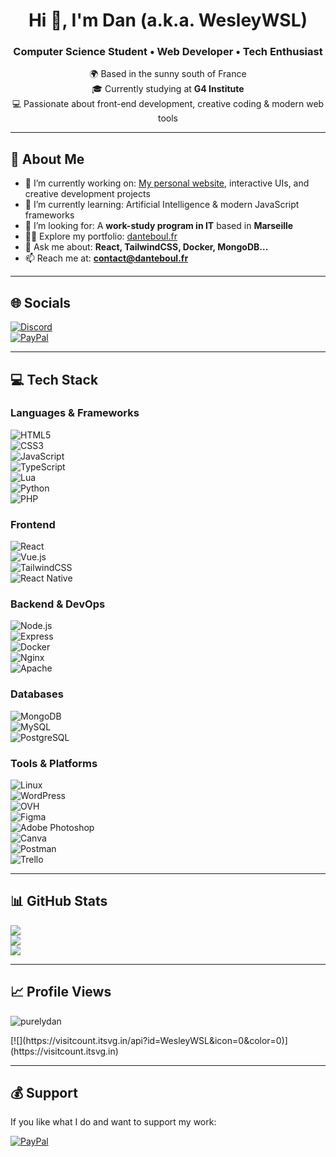 <h1 align="center">Hi 👋, I'm Dan (a.k.a. WesleyWSL)</h1>
<h3 align="center">Computer Science Student • Web Developer • Tech Enthusiast</h3>

<p align="center">
🌍 Based in the sunny south of France<br>
🎓 Currently studying at <strong>G4 Institute</strong><br>
💻 Passionate about front-end development, creative coding & modern web tools
</p>

---

## 🚀 About Me

- 🔭 I’m currently working on: [My personal website](https://danteboul.fr), interactive UIs, and creative development projects  
- 🌱 I’m currently learning: Artificial Intelligence & modern JavaScript frameworks  
- 🤝 I’m looking for: A **work-study program in IT** based in **Marseille**  
- 👨‍💻 Explore my portfolio: [danteboul.fr](https://danteboul.fr)  
- 💬 Ask me about: **React, TailwindCSS, Docker, MongoDB...**  
- 📫 Reach me at: **contact@danteboul.fr**

---

## 🌐 Socials

[![Discord](https://img.shields.io/badge/Discord-%237289DA.svg?logo=discord&logoColor=white)](https://discord.gg/UkrainianCat.)  
[![PayPal](https://img.shields.io/badge/PayPal-00457C?style=for-the-badge&logo=paypal&logoColor=white)](https://paypal.me/WesleyDEV)

---

## 💻 Tech Stack

### Languages & Frameworks  
![HTML5](https://img.shields.io/badge/html5-%23E34F26.svg?style=for-the-badge&logo=html5&logoColor=white)  
![CSS3](https://img.shields.io/badge/css3-%231572B6.svg?style=for-the-badge&logo=css3&logoColor=white)  
![JavaScript](https://img.shields.io/badge/javascript-%23323330.svg?style=for-the-badge&logo=javascript&logoColor=%23F7DF1E)  
![TypeScript](https://img.shields.io/badge/typescript-%23007ACC.svg?style=for-the-badge&logo=typescript&logoColor=white)  
![Lua](https://img.shields.io/badge/lua-%232C2D72.svg?style=for-the-badge&logo=lua&logoColor=white)  
![Python](https://img.shields.io/badge/python-3670A0?style=for-the-badge&logo=python&logoColor=ffdd54)  
![PHP](https://img.shields.io/badge/php-%23777BB4.svg?style=for-the-badge&logo=php&logoColor=white)  

### Frontend  
![React](https://img.shields.io/badge/react-%2320232a.svg?style=for-the-badge&logo=react&logoColor=%2361DAFB)  
![Vue.js](https://img.shields.io/badge/vuejs-%2335495e.svg?style=for-the-badge&logo=vue.js&logoColor=%234FC08D)  
![TailwindCSS](https://img.shields.io/badge/tailwindcss-%2338B2AC.svg?style=for-the-badge&logo=tailwind-css&logoColor=white)  
![React Native](https://img.shields.io/badge/react--native-%2320232a.svg?style=for-the-badge&logo=react&logoColor=%2361DAFB)  

### Backend & DevOps  
![Node.js](https://img.shields.io/badge/node.js-%2343853D.svg?style=for-the-badge&logo=node.js&logoColor=white)  
![Express](https://img.shields.io/badge/express.js-%23404d59.svg?style=for-the-badge&logo=express&logoColor=white)  
![Docker](https://img.shields.io/badge/docker-%230db7ed.svg?style=for-the-badge&logo=docker&logoColor=white)  
![Nginx](https://img.shields.io/badge/nginx-%23009639.svg?style=for-the-badge&logo=nginx&logoColor=white)  
![Apache](https://img.shields.io/badge/apache-%23D42029.svg?style=for-the-badge&logo=apache&logoColor=white)  

### Databases  
![MongoDB](https://img.shields.io/badge/MongoDB-%234ea94b.svg?style=for-the-badge&logo=mongodb&logoColor=white)  
![MySQL](https://img.shields.io/badge/mysql-4479A1.svg?style=for-the-badge&logo=mysql&logoColor=white)  
![PostgreSQL](https://img.shields.io/badge/postgresql-%23316192.svg?style=for-the-badge&logo=postgresql&logoColor=white)  

### Tools & Platforms  
![Linux](https://img.shields.io/badge/linux-%23FCC624.svg?style=for-the-badge&logo=linux&logoColor=black)  
![WordPress](https://img.shields.io/badge/WordPress-%23117AC9.svg?style=for-the-badge&logo=WordPress&logoColor=white)  
![OVH](https://img.shields.io/badge/ovh-%23123F6D.svg?style=for-the-badge&logo=ovh&logoColor=#123F6D)  
![Figma](https://img.shields.io/badge/figma-%23F24E1E.svg?style=for-the-badge&logo=figma&logoColor=white)  
![Adobe Photoshop](https://img.shields.io/badge/adobe%20photoshop-%2331A8FF.svg?style=for-the-badge&logo=adobe%20photoshop&logoColor=white)  
![Canva](https://img.shields.io/badge/Canva-%2300C4CC.svg?style=for-the-badge&logo=Canva&logoColor=white)  
![Postman](https://img.shields.io/badge/Postman-FF6C37?style=for-the-badge&logo=postman&logoColor=white)  
![Trello](https://img.shields.io/badge/Trello-%23026AA7.svg?style=for-the-badge&logo=Trello&logoColor=white)  

---

## 📊 GitHub Stats

![](https://github-readme-stats.vercel.app/api?username=WesleyWSL&theme=dark&hide_border=false&include_all_commits=true&count_private=true)<br/>
![](https://github-readme-streak-stats.herokuapp.com/?user=WesleyWSL&theme=dark&hide_border=false)<br/>
![](https://github-readme-stats.vercel.app/api/top-langs/?username=WesleyWSL&theme=dark&hide_border=false&layout=compact)

---

## 📈 Profile Views

<p align="left"> <img src="https://komarev.com/ghpvc/?username=purelydan&label=Profile%20views&color=0e75b6&style=flat" alt="purelydan" /> </p>  
[![](https://visitcount.itsvg.in/api?id=WesleyWSL&icon=0&color=0)](https://visitcount.itsvg.in)

---

## 💰 Support

If you like what I do and want to support my work:

[![PayPal](https://img.shields.io/badge/PayPal-00457C?style=for-the-badge&logo=paypal&logoColor=white)](https://paypal.me/WesleyDEV)
